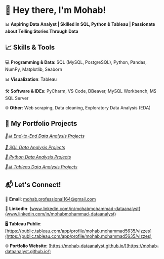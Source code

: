 
# 👋 Hey there, I'm Mohab!

📊 **Aspiring Data Analyst | Skilled in SQL, Python & Tableau | Passionate about Telling Stories Through Data**

## 📈 Skills & Tools
💻 **Programming & Data**: SQL (MySQL, PostgreSQL), Python, Pandas, NumPy, Matplotlib, Seaborn

📊 **Visualization**: Tableau

🛠 **Software & IDEs**: PyCharm, VS Code, DBeaver, MySQL Workbench, MS SQL Server

🌐 **Other**: Web scraping, Data cleaning, Exploratory Data Analysis (EDA)


## 🚀 My Portfolio Projects

[*🔄📊 End-to-End Data Analysis Projects*](https://github.com/Mohab-DataAnalyst/End-to-End-Projects)

[*🐬 SQL Data Analysis Projects*](https://github.com/Mohab-DataAnalyst/SQL-Projects)

[*🐍 Python Data Analysis Projects*](https://github.com/Mohab-DataAnalyst/Python-Projects)

[*🎨📊 Tableau Data Analysis Projects*](https://github.com/Mohab-DataAnalyst/Tableau-Projects)


## 📬 Let's Connect!

📧 **Email**: [mohab.professional164@gmail.com](mohab.professional164@gmail.com)

💼 **LinkedIn**: [www.linkedin.com/in/mohabmohammad-dataanalyst](www.linkedin.com/in/mohabmohammad-dataanalyst)

🖥️ **Tableau Public**: [https://public.tableau.com/app/profile/mohab.mohammad5635/vizzes](https://public.tableau.com/app/profile/mohab.mohammad5635/vizzes)

🌐 **Portfolio Website**: [https://mohab-dataanalyst.github.io/](https://mohab-dataanalyst.github.io/)
